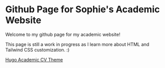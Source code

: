 # Github Page for Sophie's Academic Website 

Welcome to my github page for my academic website! 

This page is still a work in progress as I learn more about HTML and Tailwind CSS customization. :)

[Hugo Academic CV Theme](https://github.com/HugoBlox/theme-academic-cv)

 


